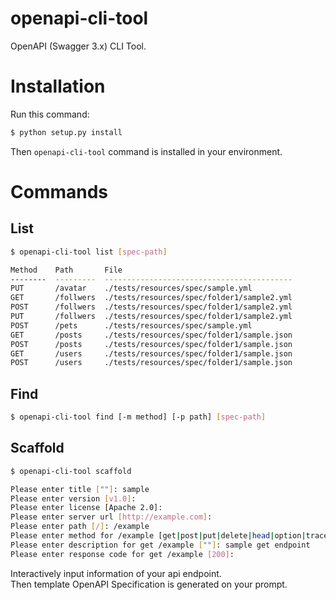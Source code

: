 # openapi-cli-tool
OpenAPI (Swagger 3.x) CLI Tool.


# Installation

Run this command:

```bash
$ python setup.py install
```

Then `openapi-cli-tool` command is installed in your environment.

# Commands

## List

```bash
$ openapi-cli-tool list [spec-path]

Method    Path       File
--------  ---------  ------------------------------------------
PUT       /avatar    ./tests/resources/spec/sample.yml
GET       /follwers  ./tests/resources/spec/folder1/sample2.yml
POST      /follwers  ./tests/resources/spec/folder1/sample2.yml
PUT       /follwers  ./tests/resources/spec/folder1/sample2.yml
POST      /pets      ./tests/resources/spec/sample.yml
GET       /posts     ./tests/resources/spec/folder1/sample.json
POST      /posts     ./tests/resources/spec/folder1/sample.json
GET       /users     ./tests/resources/spec/folder1/sample.json
POST      /users     ./tests/resources/spec/folder1/sample.json
```

## Find

```bash
$ openapi-cli-tool find [-m method] [-p path] [spec-path]
```

## Scaffold

```bash
$ openapi-cli-tool scaffold

Please enter title [""]: sample
Please enter version [v1.0]:
Please enter license [Apache 2.0]:
Please enter server url [http://example.com]:
Please enter path [/]: /example
Please enter method for /example [get|post|put|delete|head|option|trace]: get
Please enter description for get /example [""]: sample get endpoint
Please enter response code for get /example [200]:
```

Interactively input information of your api endpoint.  
Then template OpenAPI Specification is generated on your prompt.
